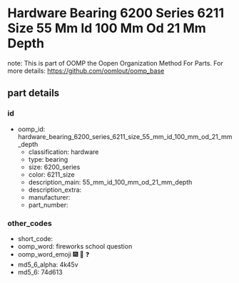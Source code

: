 # Hardware Bearing 6200 Series 6211 Size 55 Mm Id 100 Mm Od 21 Mm Depth  

note: This is part of OOMP the Oopen Organization Method For Parts. For more details: https://github.com/oomlout/oomp_base

##  part details





### id
* oomp_id: hardware_bearing_6200_series_6211_size_55_mm_id_100_mm_od_21_mm_depth
  * classification: hardware
  * type: bearing
  * size: 6200_series
  * color: 6211_size
  * description_main: 55_mm_id_100_mm_od_21_mm_depth
  * description_extra: 
  * manufacturer: 
  * part_number: 

### other_codes
* short_code: 
* oomp_word: fireworks school question
* oomp_word_emoji :fireworks: :school: :question:
* md5_6_alpha: 4k45v
* md5_6: 74d613